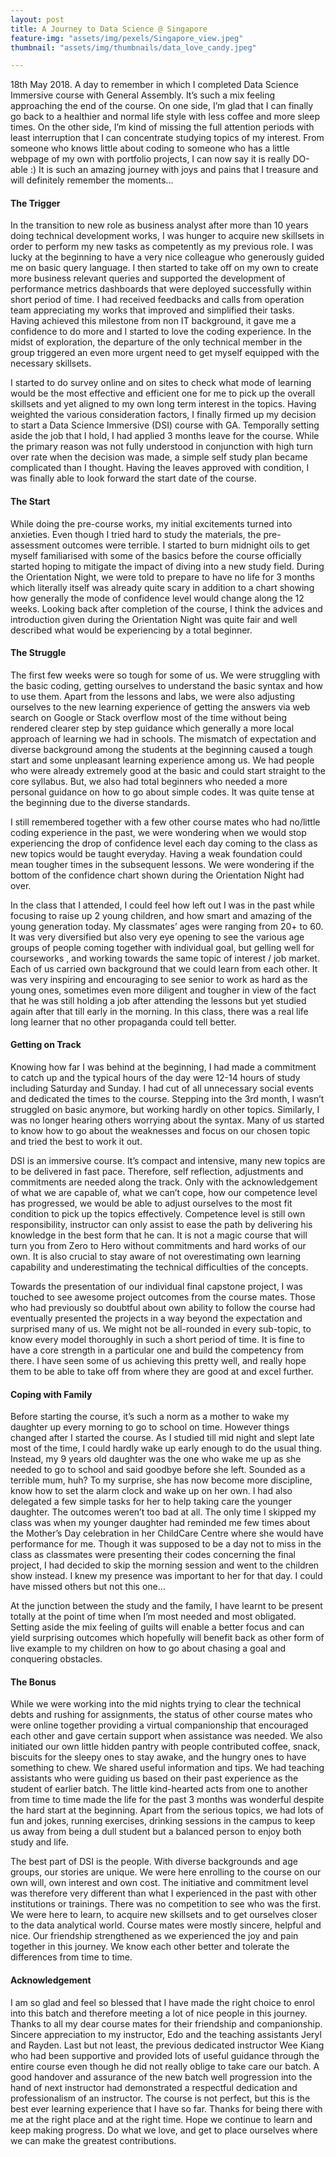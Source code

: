 ```yaml
---
layout: post
title: A Journey to Data Science @ Singapore
feature-img: "assets/img/pexels/Singapore_view.jpeg"
thumbnail: "assets/img/thumbnails/data_love_candy.jpeg"

---
```


18th May 2018. A day to remember in which I completed Data Science Immersive course with General Assembly. It’s such a mix feeling approaching the end of the course. On one side, I’m glad that I can finally go back to a healthier and normal life style with less coffee and more sleep times. On the other side, I’m kind of missing the full attention periods with least interruption that I can concentrate studying topics of my interest. From someone who knows little about coding to someone who has a little webpage of my own with portfolio projects, I can now say it is really DO-able :) It is such an amazing journey with joys and pains that I treasure and will definitely remember the moments…

#### The Trigger
In the transition to new role as business analyst after more than 10 years doing technical development works, I was hunger to acquire new skillsets in order to perform my new tasks as competently as my previous role. I was lucky at the beginning to have a very nice colleague who generously guided me on basic query language. I then started to take off on my own to create more business relevant queries and supported the development of performance metrics dashboards that were deployed successfully within short period of time. I had received feedbacks and calls from operation team appreciating my works that improved and simplified their tasks. Having achieved this milestone from non IT background, it gave me a confidence to do more and I started to love the coding experience. In the midst of exploration, the departure of the only technical member in the group triggered an even more urgent need to get myself equipped with the necessary skillsets. 

I started to do survey online and on sites to check what mode of learning would be the most effective and efficient one for me to pick up the overall skillsets and yet aligned to my own long term interest in the topics. Having weighted the various consideration factors, I finally firmed up my decision to start a Data Science Immersive (DSI) course with GA. Temporally setting aside the job that I hold, I had applied 3 months leave for the course. While the primary reason was not fully understood in conjunction with high turn over rate when the decision was made, a simple self study plan became complicated than I thought. Having the leaves approved with condition, I was finally able to look forward the start date of the course.

#### The Start
While doing the pre-course works, my initial excitements turned into anxieties. Even though I tried hard to study the materials, the pre-assessment outcomes were terrible. I started to burn midnight oils to get myself familiarised with some of the basics before the course officially started hoping to mitigate the impact of diving into a new study field. During the Orientation Night, we were told to prepare to have no life for 3 months which literally itself was already quite scary in addition to a chart showing how generally the mode of confidence level would change along the 12 weeks. Looking back after completion of the course, I think the advices and  introduction given during the Orientation Night was quite fair and well described what would be experiencing by a total beginner. 

#### The Struggle
The first few weeks were so tough for some of us. We were struggling with the basic coding, getting ourselves to understand the basic syntax and how to use them. Apart from the lessons and labs, we were also adjusting ourselves to the new learning experience of getting the answers via web search on Google or Stack overflow most of the time without being rendered clearer step by step guidance which generally a more local approach of learning we had in schools. The mismatch of expectation and diverse background among the students at the beginning caused a tough start and some unpleasant learning experience among us. We had people who were already extremely good at the basic and could start straight to the core syllabus. But, we also had total beginners who needed a more personal guidance on how to go about simple codes. It was quite tense at the beginning due to the diverse standards. 

I still remembered together with a few other course mates who had no/little coding experience in the past, we were wondering when we would stop experiencing the drop of confidence level each day coming to the class as new topics would be taught everyday. Having a weak foundation could mean tougher times in the subsequent lessons. We were wondering if the bottom of the confidence chart shown during the Orientation Night had over. 

In the class that I attended, I could feel how left out I was in the past while focusing to raise up 2 young children, and how smart and amazing of the young generation today. My classmates’ ages were ranging from 20+ to 60. It was very diversified but also very eye opening to see the various age groups of people coming together with individual goal, but gelling well for courseworks , and working towards the same topic of interest / job market. Each of us carried own background that we could learn from each other. It was very inspiring and encouraging to see senior to work as hard as the young ones, sometimes even more diligent and tougher in view of the fact that he was still holding a job after attending the lessons but yet studied again after that till early in the morning. In this class, there was a real life long learner that no other propaganda could tell better.

#### Getting on Track
Knowing how far I was behind at the beginning, I had made a commitment to catch up and the typical hours of the day were 12-14 hours of study including Saturday and Sunday. I had cut of all unnecessary social events and dedicated the times to the course. Stepping into the 3rd month, I wasn’t struggled on basic anymore, but working hardly on other topics. Similarly, I was no longer hearing others worrying about the syntax. Many of us started to know how to go about the weaknesses and focus on our chosen topic and tried the best to work it out. 

DSI is an immersive course. It’s compact and intensive, many new topics are to be delivered in fast pace. Therefore, self reflection, adjustments and commitments are needed along the track. Only with the acknowledgement of what we are capable of, what we can’t cope, how our competence level has progressed, we would be able to adjust ourselves to the most fit condition to pick up the topics effectively. Competence level is still own responsibility, instructor can only assist to ease the path by delivering his knowledge in the best form that he can. It is not a magic course that will turn you from Zero to Hero without commitments and hard works of our own. It is also crucial to stay aware of not overestimating own learning capability and underestimating the technical difficulties of the concepts.

Towards the presentation of our individual final capstone project, I was touched to see awesome project outcomes from the course mates. Those who had previously so doubtful about own ability to follow the course had eventually presented the projects in a way beyond the expectation and surprised many of us. We might not be all-rounded in every sub-topic, to know every model thoroughly in such a short period of time. It is fine to have a core strength in a particular one and build the competency from there. I have seen some of us achieving this pretty well, and really hope them to be able to take off from where they are good at and excel further.

#### Coping with Family
Before starting the course, it’s such a norm as a mother to wake my daughter up every morning to go to school on time. However things changed after I started the course. As I studied till mid night and slept late most of the time, I could hardly wake up early enough to do the usual thing. Instead, my 9 years old daughter was the one who wake me up as she needed to go to school and said goodbye before she left. Sounded as a terrible mum, huh? To my surprise, she has now become more discipline, know how to set the alarm clock and wake up on her own. I had also delegated a few simple tasks for her to help taking care the younger daughter. The outcomes weren’t too bad at all. The only time I skipped my class was when my younger daughter had reminded me few times about the Mother’s Day celebration in her ChildCare Centre where she would have performance for me. Though it was supposed to be a day not to miss in the class as classmates were presenting their codes concerning the final project, I had decided to skip the morning session and went to the children show instead. I knew my presence was important to her for that day. I could have missed others but not this one…

At the junction between the study and the family, I have learnt to be present totally at the point of time when I’m most needed and most obligated. Setting aside the mix feeling of guilts will enable a better focus and can yield surprising outcomes which hopefully will benefit back as other form of live example to my children on how to go about chasing a goal and conquering obstacles.

#### The Bonus
While we were working into the mid nights trying to clear the technical debts and rushing for assignments, the status of other course mates who were online together providing a virtual companionship that encouraged each other and gave certain support when assistance was needed. We also initiated our own little hidden pantry with people contributed coffee, snack, biscuits for the sleepy ones to stay awake, and the hungry ones to have something to chew. We shared useful information and tips. We had teaching assistants who were guiding us based on their past experience as the student of earlier batch. The little kind-hearted acts from one to another from time to time made the life for the past 3 months was wonderful despite the hard start at the beginning. Apart from the serious topics, we had lots of fun and jokes, running exercises, drinking sessions in the campus to keep us away from being a dull student but a balanced person to enjoy both study and life. 

The best part of DSI is the people. With diverse backgrounds and age groups, our stories are unique. We were here enrolling to the course on our own will, own interest and own cost. The initiative and commitment level was therefore very different than what I experienced in the past with other institutions or trainings. There was no competition to see who was the first. We were here to learn, to acquire new skillsets and to get ourselves closer to the data analytical world. Course mates were mostly sincere, helpful and nice. Our friendship strengthened as we experienced the joy and pain together in this journey. We know each other better and tolerate the differences from time to time. 

#### Acknowledgement
I am so glad and feel so blessed that I have made the right choice to enrol into this batch and therefore meeting a lot of nice people in this journey. Thanks to all my dear course mates for their friendship and companionship. Sincere appreciation to  my instructor, Edo and the teaching assistants Jeryl and Rayden. Last but not least, the previous dedicated instructor Wee Kiang who had been supportive and provided lots of useful guidance through the entire course even though he did not really oblige to take care our batch. A good handover and assurance of the new batch well progression into the hand of next instructor had demonstrated a respectful dedication and professionalism of an instructor.  The course is not perfect, but this is the best ever learning experience that I have so far. Thanks for being there with me at the right place and at the right time. Hope we continue to learn and  keep making progress. Do what we love, and get to place ourselves where we can make the greatest contributions.


